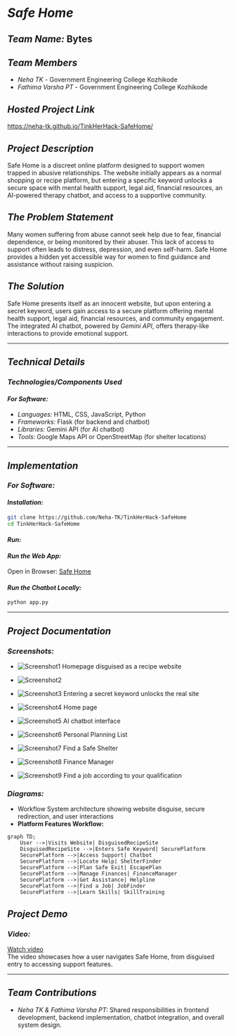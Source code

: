 
# *Safe Home*  

## *Team Name:* Bytes  

## *Team Members*  
- *Neha TK* - Government Engineering College Kozhikode
- *Fathima Varsha PT* - Government Engineering College Kozhikode  

## *Hosted Project Link*  
https://neha-tk.github.io/TinkHerHack-SafeHome/ 

## *Project Description*  
Safe Home is a discreet online platform designed to support women trapped in abusive relationships. The website initially appears as a normal shopping or recipe platform, but entering a specific keyword unlocks a secure space with mental health support, legal aid, financial resources, an AI-powered therapy chatbot, and access to a supportive community.  

## *The Problem Statement*  
Many women suffering from abuse cannot seek help due to fear, financial dependence, or being monitored by their abuser. This lack of access to support often leads to distress, depression, and even self-harm. Safe Home provides a hidden yet accessible way for women to find guidance and assistance without raising suspicion.  

## *The Solution*  
Safe Home presents itself as an innocent website, but upon entering a secret keyword, users gain access to a secure platform offering mental health support, legal aid, financial resources, and community engagement. The integrated AI chatbot, powered by *Gemini API*, offers therapy-like interactions to provide emotional support.  

---

## *Technical Details*  

### *Technologies/Components Used*  
#### *For Software:*  
- *Languages:* HTML, CSS, JavaScript, Python  
- *Frameworks:* Flask (for backend and chatbot)  
- *Libraries:* Gemini API (for AI chatbot)  
- *Tools:* Google Maps API or OpenStreetMap (for shelter locations)  

---

## *Implementation*  

### *For Software:*  
#### *Installation:*  
```bash
git clone https://github.com/Neha-TK/TinkHerHack-SafeHome
cd TinkHerHack-SafeHome
```

#### *Run:*  
#### *Run the Web App:*  
Open in Browser: [Safe Home](https://neha-tk.github.io/TinkHerHack-SafeHome/)  

#### *Run the Chatbot Locally:*  
```bash
python app.py
```

---

## *Project Documentation*  

### *Screenshots:*  

- ![Screenshot1](images/screenshot1.jpeg) Homepage disguised as a recipe website

- ![Screenshot2](images/screenshot2.jpeg)
- ![Screenshot3](images/screenshot3.jpeg) Entering a secret keyword unlocks the real site

- ![Screenshot4](images/screenshot4.jpeg) Home page

- ![Screenshot5](images/screenshot5.png)  AI chatbot interface

- ![Screenshot6](images/screenshot6.jpeg) Personal Planning List

- ![Screenshot7](images/screenshot7.jpeg) Find a Safe Shelter

- ![Screenshot8](images/screenshot8.jpeg) Finance Manager

- ![Screenshot9](images/screenshot9.png) Find a job according to your qualification


### *Diagrams:*  
- Workflow System architecture showing website disguise, secure redirection, and user interactions  
- **Platform Features Workflow:** 
```mermaid
graph TD;
    User -->|Visits Website| DisguisedRecipeSite
    DisguisedRecipeSite -->|Enters Safe Keyword| SecurePlatform
    SecurePlatform -->|Access Support| Chatbot
    SecurePlatform -->|Locate Help| ShelterFinder
    SecurePlatform -->|Plan Safe Exit| EscapePlan
    SecurePlatform -->|Manage Finances| FinanceManager
    SecurePlatform -->|Get Assistance| Helpline
    SecurePlatform -->|Find a Job| JobFinder
    SecurePlatform -->|Learn Skills| SkillTraining
```



## *Project Demo*  

### *Video:*  
[Watch video](https://www.youtube.com/watch?v=aOLilTYfNwM)     
The video showcases how a user navigates Safe Home, from disguised entry to accessing support features.  

---

## *Team Contributions*  
- *Neha TK & Fathima Varsha PT:* Shared responsibilities in frontend development, backend implementation, chatbot integration, and overall system design.
